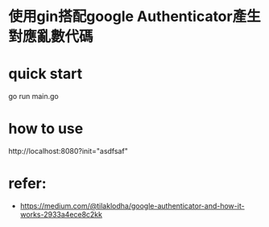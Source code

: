 # 使用gin搭配google Authenticator產生對應亂數代碼

# quick start
go run main.go

# how to use
http://localhost:8080?init="asdfsaf"

# refer:
- https://medium.com/@tilaklodha/google-authenticator-and-how-it-works-2933a4ece8c2kk